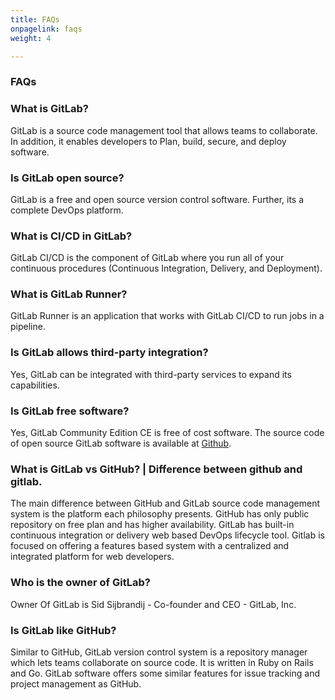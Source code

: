 ```yaml
---
title: FAQs
onpagelink: faqs
weight: 4

---
```


### FAQs

### What is GitLab?
GitLab is a source code management tool that allows teams to collaborate. In addition, it enables developers to Plan, build, secure, and deploy software.
### Is GitLab open source?
GitLab is a free and open source version control software. Further, its a complete DevOps platform.
### What is CI/CD in GitLab?
GitLab CI/CD is the component of GitLab where you run all of your continuous procedures (Continuous Integration, Delivery, and Deployment).
### What is GitLab Runner?
GitLab Runner is an application that works with GitLab CI/CD to run jobs in a pipeline.
### Is GitLab allows third-party integration?
Yes, GitLab can be integrated with third-party services to expand its capabilities.
### Is GitLab free software?
Yes, GitLab Community Edition CE is free of cost software. The source code of open source GitLab software is available at [Github](https://github.com/gitlabhq/gitlabhq).
### What is GitLab vs GitHub? | Difference between github and gitlab.
The main difference between GitHub and GitLab source code management system is the platform each philosophy presents. GitHub has only public repository on free plan and has higher availability. GitLab has built-in continuous integration or delivery web based DevOps lifecycle tool. Gitlab is focused on offering a features based system with a centralized and integrated platform for web developers.
### Who is the owner of GitLab?
Owner Of GitLab is Sid Sijbrandij - Co-founder and CEO - GitLab, Inc.
### Is GitLab like GitHub?
Similar to GitHub, GitLab version control system is a repository manager which lets teams collaborate on source code. It is written in Ruby on Rails and Go. GitLab software offers some similar features for issue tracking and project management as GitHub.

